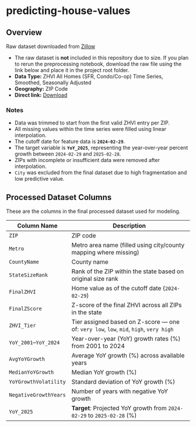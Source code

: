 # predicting-house-values

## Overview
Raw dataset downloaded from [Zillow](https://www.zillow.com/research/data/) 
- The raw dataset is **not** included in this repository due to size. If you plan to rerun the preprocessing notebook, download the raw file using the link below and place it in the project root folder.
- **Data Type:** ZHVI All Homes (SFR, Condo/Co-op) Time Series, Smoothed, Seasonally Adjusted
- **Geography:** ZIP Code
- **Direct link:** [Download](https://files.zillowstatic.com/research/public_csvs/zhvi/Zip_zhvi_uc_sfrcondo_tier_0.33_0.67_sm_sa_month.csv?t=1744388430)

### Notes

- Data was trimmed to start from the first valid ZHVI entry per ZIP.
- All missing values within the time series were filled using linear interpolation.
- The cutoff date for feature data is **`2024-02-29`**.
- The target variable is **`YoY_2025`**, representing the year-over-year percent growth between `2024-02-29` and `2025-02-28`.
- ZIPs with incomplete or insufficient data were removed after interpolation.
- `City` was excluded from the final dataset due to high fragmentation and low predictive value.

## Processed Dataset Columns

These are the columns in the final processed dataset used for modeling.

| Column Name            | Description                                                                 |
|------------------------|-----------------------------------------------------------------------------|
| `ZIP`                 | ZIP code                                                                     |
| `Metro`               | Metro area name (filled using city/county mapping where missing)             |
| `CountyName`          | County name                                                                  |
| `StateSizeRank`       | Rank of the ZIP within the state based on original size rank                 |
| `FinalZHVI`           | Home value as of the cutoff date (`2024-02-29`)                              |
| `FinalZScore`         | Z-score of the final ZHVI across all ZIPs in the state                       |
| `ZHVI_Tier`           | Tier assigned based on Z-score — one of: `very low`, `low`, `mid`, `high`, `very high` |
| `YoY_2001`–`YoY_2024` | Year-over-year (YoY) growth rates (%) from 2001 to 2024                      |
| `AvgYoYGrowth`        | Average YoY growth (%) across available years                                |
| `MedianYoYGrowth`     | Median YoY growth (%)                                                        |
| `YoYGrowthVolatility` | Standard deviation of YoY growth (%)                                         |
| `NegativeGrowthYears` | Number of years with negative YoY growth                                     |
| `YoY_2025`            | **Target**: Projected YoY growth from `2024-02-29` to `2025-02-28` (%)       |
